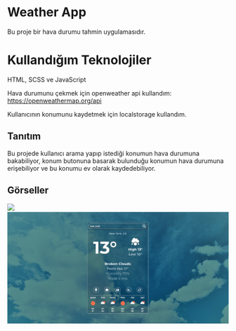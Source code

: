 # Weather App

Bu proje bir hava durumu tahmin uygulamasıdır.

# Kullandığım Teknolojiler

HTML, SCSS ve JavaScript

Hava durumunu çekmek için openweather api kullandım: https://openweathermap.org/api

Kullanıcının konumunu kaydetmek için localstorage kullandım.

## Tanıtım

Bu projede kullanıcı arama yapıp istediği konumun hava durumuna bakabiliyor, konum butonuna basarak bulunduğu konumun hava durumuna erişebiliyor ve bu konumu ev olarak kaydedebiliyor.

## Görseller

![](https://github.com/ibrahimkeles61/weather-app/blob/master/project-views/istanbul.png?raw=true)
![](https://github.com/ibrahimkeles61/weather-app/blob/master/project-views/new-york.png?raw=true)
